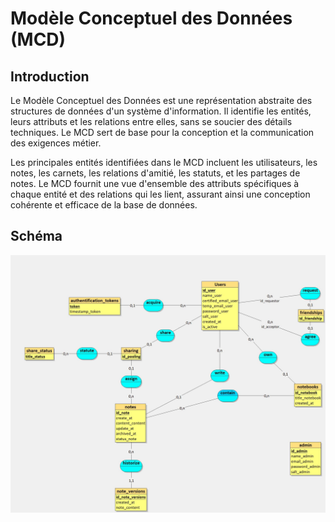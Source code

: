 
# Modèle Conceptuel des Données (MCD)

## Introduction

Le Modèle Conceptuel des Données est une représentation abstraite des structures de données d'un système d'information. Il identifie les entités, leurs attributs et les relations entre elles, sans se soucier des détails techniques. Le MCD sert de base pour la conception et la communication des exigences métier.

Les principales entités identifiées dans le MCD incluent les utilisateurs, les notes, les carnets, les relations d'amitié, les statuts, et les partages de notes. Le MCD fournit une vue d'ensemble des attributs spécifiques à chaque entité et des relations qui les lient, assurant ainsi une conception cohérente et efficace de la base de données.

## Schéma

![MCD illustration](../Assets/Keepthis-MCD.jpg)
